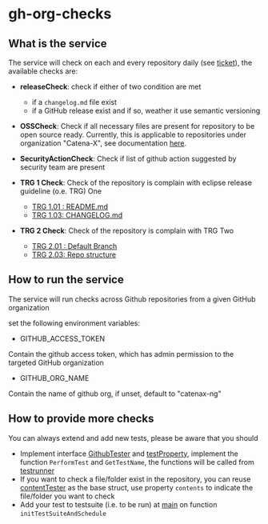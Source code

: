 # gh-org-checks

## What is the service

The service will check on each and every repository daily (see [ticket](https://jira.catena-x.net/browse/A1ODT-504)), the available checks are:


- **releaseCheck**:
  check if either of two condition are met
    - if a `changelog.md` file exist
    - if a GitHub release exist and if so, weather it use semantic versioning


- **OSSCheck**: Check if all necessary files are present for repository to be open source ready. Currently, this is 
  applicable to repositories under organization "Catena-X", see documentation [here](https://github.com/catenax-ng/foss-example).
- **SecurityActionCheck**: Check if list of github action suggested by security team are present
- **TRG 1 Check**: Check of the repository is complain with eclipse release guideline (o.e. TRG) One
  - [TRG 1.01 : README.md](https://eclipse-tractusx.github.io/docs/release/trg-1/trg-1-1)
  - [TRG 1.03: CHANGELOG.md](https://eclipse-tractusx.github.io/docs/release/trg-1/trg-1-3)
- **TRG 2 Check**: Check of the repository is complain with TRG Two
  - [TRG 2.01 : Default Branch](https://eclipse-tractusx.github.io/docs/release/trg-2/trg-2-1)
  - [TRG 2.03: Repo structure](https://eclipse-tractusx.github.io/docs/release/trg-2/trg-2-3)

## How to run the service
The service will run checks across Github repositories from a given GitHub organization

set the following environment variables:

- GITHUB_ACCESS_TOKEN
  
Contain the github access token, which has admin permission to the targeted GitHub organization

- GITHUB_ORG_NAME 

Contain the name of github org, if unset, default to "catenax-ng"


## How to provide more checks

You can always extend and add new tests, please be aware that you should

- Implement interface [GithubTester](pkg/testers/githubTester.go) and [testProperty](pkg/testers/testProperty.go), implement the function `PerformTest` and `GetTestName`, the functions will be called from [testrunner](pkg/testrunner/testRunner.go)
- If you want to check a file/folder exist in the repository, you can reuse [contentTester](pkg/testers/contentTester.go) as the base struct, use property `contents` to indicate the file/folder you want to check
- Add your test to testsuite (i.e. to be run) at [main](main.go) on function `initTestSuiteAndSchedule`
